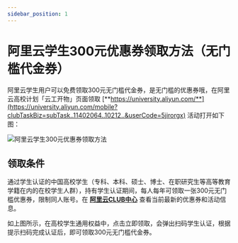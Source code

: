 ```yaml
---
sidebar_position: 1
---
```


# 阿里云学生300元优惠券领取方法（无门槛代金券）

阿里云学生用户可以免费领取300元无门槛代金券，是无门槛的优惠券哦，在阿里云高校计划「云工开物」页面领取 [**https://university.aliyun.com/**](https://university.aliyun.com/mobile?clubTaskBiz=subTask..11402064..10212..&userCode=5jirorgx) 活动打开如下图：

![阿里云学生300元优惠券领取方法](https://usacdn.wangdu.site/file/blog-cdn/WP-CDN-02/2024/202406122146995.png)

## **领取条件**

通过学生认证的中国高校学生（专科、本科、硕士、博士、在职研究生等高等教育学籍在内的在校学生人群），持有学生认证期间，每人每年可领取一张300元无门槛优惠券，限制同人账号。在 [**阿里云CLUB中心**](https://www.aliyun.com/minisite/goods?userCode=5jirorgx) 查看当前最新的优惠券和活动信息。

如上图所示，在高校学生通用权益中，点击立即领取，会弹出扫码学生认证，根据提示扫码完成认证后，即可领取300元无门槛代金券。